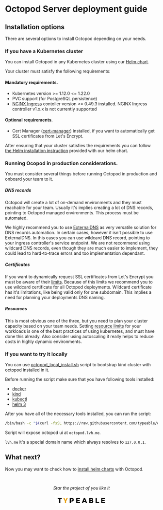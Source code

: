 # Octopod Server deployment guide

## Installation options
There are several options to install Octopod depending on your needs.

### If you have a Kubernetes cluster
You can install Octopod in any Kubernetes cluster using our [Helm chart](../../charts/octopod).


Your cluster must satisfy the following requirements:

#### Mandatory requirements.

- Kubernetes version >= 1.12.0 <= 1.22.0
- PVC support (for PostgreSQL persistence)
- [NGINX Ingress](https://kubernetes.github.io/ingress-nginx/) contoller version <= 0.49.3 installed. NGINX Ingress controller v1.x.x is not currently supported

#### Optional requirements.

- Cert Manager ([cert-manager](https://cert-manager.io/docs/installation/)) installed, if you want to automatically get SSL certificates from Let's Encrypt.

After ensuring that your cluster satisfies the requirements you can follow [the Helm installation instruction](../../charts/octopod/README.md) provided with our helm chart.

### Running Ocopod in production considerations.

You must consider several things before running Octopod in production and onboard your team to it.

##### DNS records

Octopod will create a lot of on-demand environments and they must reachable for your team. Usually it's implies creating a lot of DNS records, pointing to Octopod managed environments. This process must be automated.

We highly recommend you to use [ExternalDNS](https://github.com/kubernetes-sigs/external-dns) as very versatile solution for DNS records automation. 
In certain cases, however it isn't possible to use ExternalDNS. In this cases you can use wildcard DNS record, pointing to your ingress controller's service endpoint. We are not recommend using wildcard DNS records, even though they are much easier to implement, they could lead to hard-to-trace errors and too implementation dependant.

##### Certificates

If you want to dynamically request SSL certificates from Let's Encrypt you must be aware of their [limits](https://letsencrypt.org/docs/rate-limits/). Because of this limits we recommend you to use wildcard certificate for all Octopod deployments. Wildcard certificate has it's limitations, like being valid only for one subdomain. This implies a need for planning your deployments DNS naming.

##### Resources

This is most obvious one of the three, but you need to plan your cluster capacity based on your team needs. Setting [resource limits](https://kubernetes.io/docs/concepts/configuration/manage-resources-containers/) for your workloads is one of the best practices of using kubernetes, and must have done this already.
Also consider using autoscaling it really helps to reduce costs in highly dynamic environments.


### If you want to try it locally

You can use [octopod_local_install.sh](../../octopod_local_install.sh) script to bootstrap kind cluster with octopod installed in it.

Before running the script make sure that you have following tools installed:
- [docker](https://docs.docker.com/engine/install/)
- [kind](https://kind.sigs.k8s.io/docs/user/quick-start/#installation)
- [kubectl](https://kubernetes.io/docs/tasks/tools/#kubectl)
- [helm 3](https://helm.sh/docs/intro/quickstart/#install-helm)

After you have all of the necessary tools installed, you can run the script:

```bash
/bin/bash -c "$(curl -fsSL https://raw.githubusercontent.com/typeable/octopod/master/octopod_local_install.sh)"
```

Script will expose octopod ui at `octopod.lvh.me`.

`lvh.me` it's a special domain name which always resolves to `127.0.0.1`.

## What next?

Now you may want to check how to [install helm charts](Helm-based_deployment_guide.md) with Octopod.

<br />

<p align="center">
  <i>Star the project of you like it</i>
</p>

<p align="center"><a href="https://typeable.io"><img src="../../img/typeable_logo.svg" width="177px"></img></a></p>
